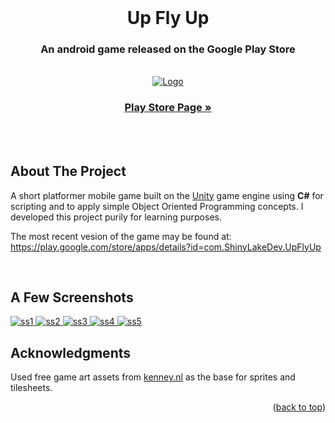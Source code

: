 <div id="top"></div>

<br />
<div align="center">
    
  <h1 align="center">Up Fly Up</h1>

  <p align="center">
    <h3>An android game released on the Google Play Store</h3>
    <br />
    <a href="https://play.google.com/store/apps/details?id=com.ShinyLakeDev.UpFlyUp">
        <img src="https://play-lh.googleusercontent.com/Iz277qJ5n5T4Gy8yVl6uVsmI364SUt7RF3hyayNWxVqTwY82uWoMj98CHfE9xjI0hQVx=s180-rw" alt="Logo" >
    </a>
    <br />
    <h3><a href="https://play.google.com/store/apps/details?id=com.ShinyLakeDev.UpFlyUp"><strong>Play Store Page »</strong></a></h3>
    <br />
    <br />
  </p>
</div>


## About The Project

A short platformer mobile game built on the [Unity](https://unity.com/) game engine using <strong>C#</strong> for scripting and to apply simple Object Oriented Programming concepts.
I developed this project purily for learning purposes.

The most recent vesion of the game may be found at:
    <br />
 <a href="https://play.google.com/store/apps/details?id=com.ShinyLakeDev.UpFlyUp">https://play.google.com/store/apps/details?id=com.ShinyLakeDev.UpFlyUp</a>

<br />

## A Few Screenshots

<a href="https://play.google.com/store/apps/details?id=com.ShinyLakeDev.UpFlyUp">
    <img src="https://play-lh.googleusercontent.com/2vULtG2WoOZ7Xvf98wa7Yztv_SvugUocSKacGf1uYAFQ8WfjLHWemPt03BI_Vr9rZB8S=w720-h310-rw" alt="ss1">
</a>
<a href="https://play.google.com/store/apps/details?id=com.ShinyLakeDev.UpFlyUp">
    <img src="https://play-lh.googleusercontent.com/-uO8HCcE0vrczVf73knV0ldfYU4fdYLrFJR1kJqbNx07AG6uVqQKVxaxM7usE6ilZhQ=w720-h310-rw" alt="ss2">
</a>
<a href="https://play.google.com/store/apps/details?id=com.ShinyLakeDev.UpFlyUp">
    <img src="https://play-lh.googleusercontent.com/JvxzS9a6CVsDexFY45Q6bk1_a7HP5w9kIx0YQkT0PiZdPaw0c8-z0u1NOenfPpYFFk8=w720-h310-rw" alt="ss3">
</a>
<a href="https://play.google.com/store/apps/details?id=com.ShinyLakeDev.UpFlyUp">
    <img src="https://play-lh.googleusercontent.com/U2SvIeMxOjpe1fCttYuChTztkCd8rolSxLYYRP2uPSkPFOzRMHxlguUsCsfhBAD7NbXI=w720-h310-rw" alt="ss4">
</a>
<a href="https://play.google.com/store/apps/details?id=com.ShinyLakeDev.UpFlyUp">
    <img src="https://play-lh.googleusercontent.com/rzMxEQ-AWXAo27uiHDktGGinVrykEdzIT_E7W2rW1_v4mFPNaFvI_OmUVq-46NjICYM=w720-h310-rw" alt="ss5">
</a>

<br />

<!-- ACKNOWLEDGMENTS -->
## Acknowledgments

Used free game art assets from [kenney.nl](https://www.kenney.nl/) as the base for sprites and tilesheets.

<p align="right">(<a href="#top">back to top</a>)</p>
